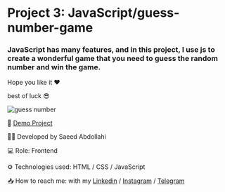 # Project 3: JavaScript/guess-number-game

### JavaScript has many features, and in this project, I use js to create a wonderful game that you need to guess the random number and win the game.

Hope you like it ❤

best of luck 😎

![guess number](https://github.com/saeeddev-ir/guess-number/assets/105293554/63910ee2-e625-4595-9cd3-4e62275c6c69)


🔗 [Demo Project]()

👨‍💻 Developed by Saeed Abdollahi

💻 Role: Frontend

⚙ Technologies used: HTML / CSS / JavaScript

📥 How to reach me: with my [Linkedin](https://www.linkedin.com/in/saeeddev-ir) / [Instagram](https://instagram.com/saeeddev_ir) / [Telegram](https://t.me/saeeddev_ir)

